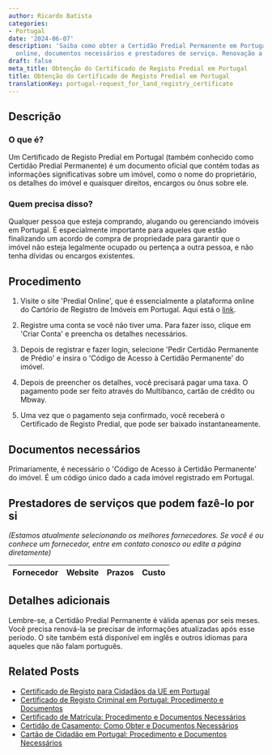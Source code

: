 ```yaml
---
author: Ricardo Batista
categories:
- Portugal
date: '2024-06-07'
description: 'Saiba como obter a Certidão Predial Permanente em Portugal: procedimento
  online, documentos necessários e prestadores de serviço. Renovação a cada seis meses.'
draft: false
meta_title: Obtenção do Certificado de Registo Predial em Portugal
title: Obtenção do Certificado de Registo Predial em Portugal
translationKey: portugal-request_for_land_registry_certificate
---
```



## Descrição

### O que é?
Um Certificado de Registo Predial em Portugal (também conhecido como Certidão Predial Permanente) é um documento oficial que contém todas as informações significativas sobre um imóvel, como o nome do proprietário, os detalhes do imóvel e quaisquer direitos, encargos ou ônus sobre ele.

### Quem precisa disso?
Qualquer pessoa que esteja comprando, alugando ou gerenciando imóveis em Portugal. É especialmente importante para aqueles que estão finalizando um acordo de compra de propriedade para garantir que o imóvel não esteja legalmente ocupado ou pertença a outra pessoa, e não tenha dívidas ou encargos existentes.

## Procedimento

1. Visite o site 'Predial Online', que é essencialmente a plataforma online do Cartório de Registro de Imóveis em Portugal. Aqui está o [link](https://www.predialonline.pt/PredialOnline/).

2. Registre uma conta se você não tiver uma. Para fazer isso, clique em 'Criar Conta' e preencha os detalhes necessários.

3. Depois de registrar e fazer login, selecione 'Pedir Certidão Permanente de Prédio' e insira o 'Código de Acesso à Certidão Permanente' do imóvel.

4. Depois de preencher os detalhes, você precisará pagar uma taxa. O pagamento pode ser feito através do Multibanco, cartão de crédito ou Mbway.

5. Uma vez que o pagamento seja confirmado, você receberá o Certificado de Registo Predial, que pode ser baixado instantaneamente.

## Documentos necessários

Primariamente, é necessário o 'Código de Acesso à Certidão Permanente' do imóvel. É um código único dado a cada imóvel registrado em Portugal.

## Prestadores de serviços que podem fazê-lo por si
_(Estamos atualmente selecionando os melhores fornecedores. Se você é ou conhece um fornecedor, entre em contato conosco ou edite a página diretamente)_

| Fornecedor      |     Website     |     Prazos       |       Custo      |
| :-------------: | :-------------: |  :-------------: | :-------------: |

## Detalhes adicionais
Lembre-se, a Certidão Predial Permanente é válida apenas por seis meses. Você precisa renová-la se precisar de informações atualizadas após esse período.
O site também está disponível em inglês e outros idiomas para aqueles que não falam português.


## Related Posts

- [Certificado de Registo para Cidadãos da UE em Portugal](https://tramitit.com/pt/guides/portugal/pedido_de_certificado_de_registo_de_cidadao_da_uniao_europeia/)
- [Certificado de Registo Criminal em Portugal: Procedimento e Documentos](https://tramitit.com/pt/guides/portugal/pedido_de_certificado_de_registo_criminal/)
- [Certificado de Matrícula: Procedimento e Documentos Necessários](https://tramitit.com/pt/guides/portugal/pedido_de_certificado_de_matricula/)
- [Certidão de Casamento: Como Obter e Documentos Necessários](https://tramitit.com/pt/guides/portugal/pedido_de_certidao_de_casamento/)
- [Cartão de Cidadão em Portugal: Procedimento e Documentos Necessários](https://tramitit.com/pt/guides/portugal/pedido_de_cartao_de_cidadao/)